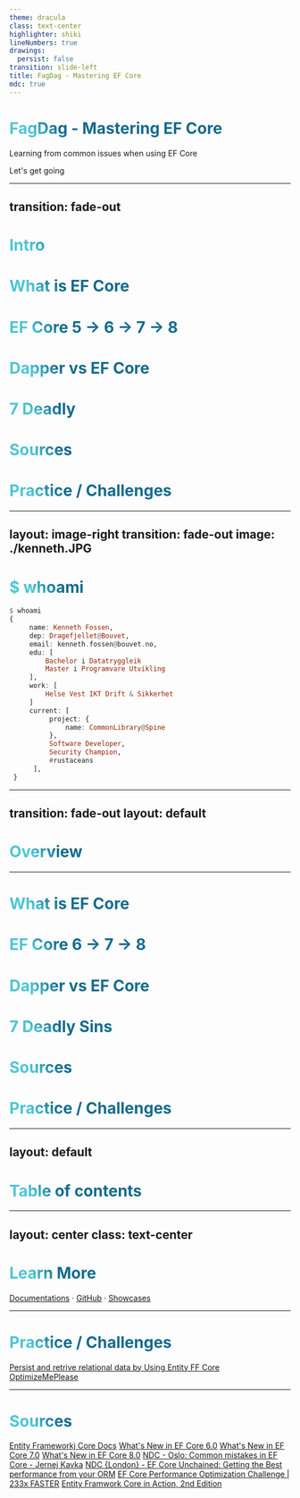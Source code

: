 ```yaml
---
theme: dracula
class: text-center
highlighter: shiki
lineNumbers: true
drawings:
  persist: false
transition: slide-left
title: FagDag - Mastering EF Core 
mdc: true
---
```


# FagDag - Mastering EF Core

Learning from common issues when using EF Core

<div class="pt-12">
  <span @click="$slidev.nav.next" class="px-2 py-1 rounded cursor-pointer" hover="bg-white bg-opacity-10">
    Let's get going <carbon:arrow-right class="inline"/>
  </span>
</div>

<div class="abs-br m-6 flex gap-2">
  <a href="https://github.com/kenneth-fossen" target="_blank" alt="GitHub"
    class="text-xl slidev-icon-btn opacity-50 !border-none !hover:text-white">
    <carbon-logo-github />
  </a>
</div>

---
transition: fade-out
---
# Intro

<div class="abs-br m-6 flex gap-2">
  <a href="https://github.com/kenneth-fossen/ef-core-workshop" target="_blank" alt="GitHub"
    class="text-xl slidev-icon-btn opacity-50 !border-none !hover:text-white">
    <carbon-logo-github />
  </a>
</div>


# What is EF Core

# EF Core 5 -> 6 -> 7 -> 8

# Dapper vs EF Core

# 7 Deadly 

# Sources
# Practice / Challenges


---
layout: image-right
transition: fade-out
image: ./kenneth.JPG
---

# $ whoami

```hs {1|2-5|6-9|10-12|all}
$ whoami
{
     name: Kenneth Fossen,
     dep: Dragefjellet@Bouvet,
     email: kenneth.fossen@bouvet.no,
     edu: [
         Bachelor i Datatryggleik
         Master i Programvare Utvikling
     ],
     work: [
         Helse Vest IKT Drift & Sikkerhet
     ]
     current: [
          project: { 
              name: CommonLibrary@Spine 
          },
          Software Developer,
          Security Champion,
          #rustaceans
      ],
 }
```

---
transition: fade-out
layout: default
---

# Overview

<Toc maxDepth="1"></Toc>

---

# What is EF Core
# EF Core 6 -> 7 -> 8
# Dapper vs EF Core
# 7 Deadly Sins
# Sources
# Practice / Challenges

<!--
You can have `style` tag in markdown to override the style for the current page.
Learn more: https://sli.dev/guide/syntax#embedded-styles
-->

<style>
h1 {
  background-color: #2B90B6;
  background-image: linear-gradient(45deg, #4EC5D4 10%, #146b8c 20%);
  background-size: 100%;
  -webkit-background-clip: text;
  -moz-background-clip: text;
  -webkit-text-fill-color: transparent;
  -moz-text-fill-color: transparent;
}
</style>

<!--
Here is another comment.
-->

---
layout: default
---

# Table of contents

<Toc maxDepth="1"></Toc>

---
layout: center
class: text-center
---

# Learn More

[Documentations](https://sli.dev) · [GitHub](https://github.com/slidevjs/slidev) · [Showcases](https://sli.dev/showcases.html)

--- 

# Practice / Challenges

[Persist and retrive relational data by Using Entity FF Core](https://learn.microsoft.com/en-us/training/modules/persist-data-ef-core/)
[OptimizeMePlease](https://github.com/StefanTheCode/OptimizeMePlease)

--- 

# Sources

[Entity Frameworkj Core Docs](https://learn.microsoft.com/en-us/ef/core/)
[What's New in EF Core 6.0](https://learn.microsoft.com/en-us/ef/core/what-is-new/ef-core-6.0/whatsnew)
[What's New in EF Core 7.0](https://learn.microsoft.com/en-us/ef/core/what-is-new/ef-core-7.0/whatsnew)
[What's New in EF Core 8.0](https://learn.microsoft.com/en-us/ef/core/what-is-new/ef-core-8.0/whatsnew)
[NDC - Oslo: Common mistakes in EF Core - Jernej Kavka](https://www.youtube.com/watch?v=dDANjr5MCew)
[NDC {London} - EF Core Unchained: Getting the Best performance from your ORM](https://www.youtube.com/watch?v=ZKVXl2640ps)
[EF Core Performance Optimization Challenge | 233x FASTER](https://www.youtube.com/watch?v=jSiGyPHqnpY)
[Entity Framwork Core in Action, 2nd Edition](https://www.manning.com/books/entity-framework-core-in-action-second-edition)

